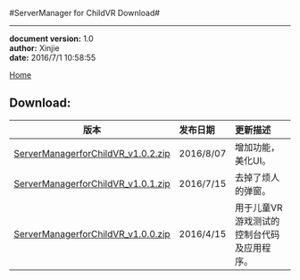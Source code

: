#ServerManager for ChildVR Download#

----------
**document version:**	1.0  
**author:** Xinjie  
**date:** 2016/7/1 10:58:55 

[Home](index.html "Home")

## Download:


| 版本        					| 发布日期        					| 更新描述  	|
| :----------------------:					|:---------------------------------| :-----	|
| [ServerManagerforChildVR_v1.0.2.zip](attachment/tools/server-manager-for-childvr/ServerManagerforChildVR_v1.0.2.zip)  				|2016/8/07 		|	增加功能，美化UI。		|
| [ServerManagerforChildVR_v1.0.1.zip](attachment/tools/server-manager-for-childvr/ServerManagerforChildVR_v1.0.1.zip)  				|2016/7/15 		|	去掉了烦人的弹窗。		|
| [ServerManagerforChildVR_v1.0.0.zip](attachment/tools/server-manager-for-childvr/ServerManagerforChildVR_v1.0.0.zip)  				|2016/4/15 		|	用于儿童VR游戏测试的控制台代码及应用程序。		|
